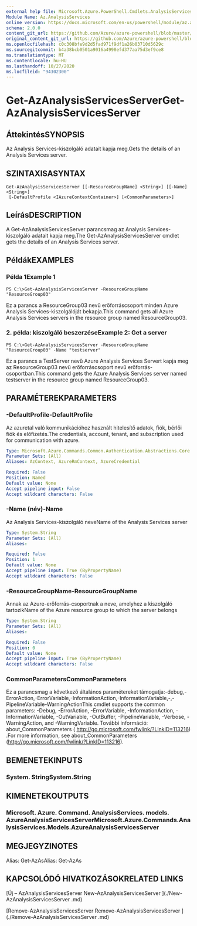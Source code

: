 ```yaml
---
external help file: Microsoft.Azure.PowerShell.Cmdlets.AnalysisServices.dll-Help.xml
Module Name: Az.AnalysisServices
online version: https://docs.microsoft.com/en-us/powershell/module/az.analysisservices/get-azanalysisservicesserver
schema: 2.0.0
content_git_url: https://github.com/Azure/azure-powershell/blob/master/src/AnalysisServices/AnalysisServices/help/Get-AzAnalysisServicesServer.md
original_content_git_url: https://github.com/Azure/azure-powershell/blob/master/src/AnalysisServices/AnalysisServices/help/Get-AzAnalysisServicesServer.md
ms.openlocfilehash: c0c308bfe9d2d5fad971f9df1a26b03710d5629c
ms.sourcegitcommit: b4a38bcb0501a9016a4998efd377aa75d3ef9ce8
ms.translationtype: MT
ms.contentlocale: hu-HU
ms.lasthandoff: 10/27/2020
ms.locfileid: "94302300"
---
```

# <span data-ttu-id="77726-101">Get-AzAnalysisServicesServer</span><span class="sxs-lookup"><span data-stu-id="77726-101">Get-AzAnalysisServicesServer</span></span>

## <span data-ttu-id="77726-102">Áttekintés</span><span class="sxs-lookup"><span data-stu-id="77726-102">SYNOPSIS</span></span>
<span data-ttu-id="77726-103">Az Analysis Services-kiszolgáló adatait kapja meg.</span><span class="sxs-lookup"><span data-stu-id="77726-103">Gets the details of an Analysis Services server.</span></span>

## <span data-ttu-id="77726-104">SZINTAXISA</span><span class="sxs-lookup"><span data-stu-id="77726-104">SYNTAX</span></span>

```
Get-AzAnalysisServicesServer [[-ResourceGroupName] <String>] [[-Name] <String>]
 [-DefaultProfile <IAzureContextContainer>] [<CommonParameters>]
```

## <span data-ttu-id="77726-105">Leírás</span><span class="sxs-lookup"><span data-stu-id="77726-105">DESCRIPTION</span></span>
<span data-ttu-id="77726-106">A Get-AzAnalysisServicesServer parancsmag az Analysis Services-kiszolgáló adatait kapja meg.</span><span class="sxs-lookup"><span data-stu-id="77726-106">The Get-AzAnalysisServicesServer cmdlet gets the details of an Analysis Services server.</span></span>

## <span data-ttu-id="77726-107">Példák</span><span class="sxs-lookup"><span data-stu-id="77726-107">EXAMPLES</span></span>

### <span data-ttu-id="77726-108">Példa 1</span><span class="sxs-lookup"><span data-stu-id="77726-108">Example 1</span></span>
```
PS C:\>Get-AzAnalysisServicesServer -ResourceGroupName "ResourceGroup03"
```

<span data-ttu-id="77726-109">Ez a parancs a ResourceGroup03 nevű erőforráscsoport minden Azure Analysis Services-kiszolgálóját bekapja.</span><span class="sxs-lookup"><span data-stu-id="77726-109">This command gets all Azure Analysis Services servers in the resource group named ResourceGroup03.</span></span>

### <span data-ttu-id="77726-110">2. példa: kiszolgáló beszerzése</span><span class="sxs-lookup"><span data-stu-id="77726-110">Example 2: Get a server</span></span>
```
PS C:\>Get-AzAnalysisServicesServer -ResourceGroupName "ResourceGroup03" -Name "testserver"
```

<span data-ttu-id="77726-111">Ez a parancs a TestServer nevű Azure Analysis Services Servert kapja meg az ResourceGroup03 nevű erőforráscsoport nevű erőforrás-csoportban.</span><span class="sxs-lookup"><span data-stu-id="77726-111">This command gets the Azure Analysis Services server named testserver in the resource group named ResourceGroup03.</span></span>

## <span data-ttu-id="77726-112">PARAMÉTEREK</span><span class="sxs-lookup"><span data-stu-id="77726-112">PARAMETERS</span></span>

### <span data-ttu-id="77726-113">-DefaultProfile</span><span class="sxs-lookup"><span data-stu-id="77726-113">-DefaultProfile</span></span>
<span data-ttu-id="77726-114">Az azuretal való kommunikációhoz használt hitelesítő adatok, fiók, bérlői fiók és előfizetés.</span><span class="sxs-lookup"><span data-stu-id="77726-114">The credentials, account, tenant, and subscription used for communication with azure.</span></span>

```yaml
Type: Microsoft.Azure.Commands.Common.Authentication.Abstractions.Core.IAzureContextContainer
Parameter Sets: (All)
Aliases: AzContext, AzureRmContext, AzureCredential

Required: False
Position: Named
Default value: None
Accept pipeline input: False
Accept wildcard characters: False
```

### <span data-ttu-id="77726-115">-Name (név)</span><span class="sxs-lookup"><span data-stu-id="77726-115">-Name</span></span>
<span data-ttu-id="77726-116">Az Analysis Services-kiszolgáló neve</span><span class="sxs-lookup"><span data-stu-id="77726-116">Name of the Analysis Services server</span></span>

```yaml
Type: System.String
Parameter Sets: (All)
Aliases:

Required: False
Position: 1
Default value: None
Accept pipeline input: True (ByPropertyName)
Accept wildcard characters: False
```

### <span data-ttu-id="77726-117">-ResourceGroupName</span><span class="sxs-lookup"><span data-stu-id="77726-117">-ResourceGroupName</span></span>
<span data-ttu-id="77726-118">Annak az Azure-erőforrás-csoportnak a neve, amelyhez a kiszolgáló tartozik</span><span class="sxs-lookup"><span data-stu-id="77726-118">Name of the Azure resource group to which the server belongs</span></span>

```yaml
Type: System.String
Parameter Sets: (All)
Aliases:

Required: False
Position: 0
Default value: None
Accept pipeline input: True (ByPropertyName)
Accept wildcard characters: False
```

### <span data-ttu-id="77726-119">CommonParameters</span><span class="sxs-lookup"><span data-stu-id="77726-119">CommonParameters</span></span>
<span data-ttu-id="77726-120">Ez a parancsmag a következő általános paramétereket támogatja:-debug,-ErrorAction,-ErrorVariable,-InformationAction,-InformationVariable,-,-PipelineVariable-WarningAction</span><span class="sxs-lookup"><span data-stu-id="77726-120">This cmdlet supports the common parameters: -Debug, -ErrorAction, -ErrorVariable, -InformationAction, -InformationVariable, -OutVariable, -OutBuffer, -PipelineVariable, -Verbose, -WarningAction, and -WarningVariable.</span></span> <span data-ttu-id="77726-121">További információ: about_CommonParameters ( http://go.microsoft.com/fwlink/?LinkID=113216) .</span><span class="sxs-lookup"><span data-stu-id="77726-121">For more information, see about_CommonParameters (http://go.microsoft.com/fwlink/?LinkID=113216).</span></span>

## <span data-ttu-id="77726-122">BEMENETEK</span><span class="sxs-lookup"><span data-stu-id="77726-122">INPUTS</span></span>

### <span data-ttu-id="77726-123">System. String</span><span class="sxs-lookup"><span data-stu-id="77726-123">System.String</span></span>

## <span data-ttu-id="77726-124">KIMENETEK</span><span class="sxs-lookup"><span data-stu-id="77726-124">OUTPUTS</span></span>

### <span data-ttu-id="77726-125">Microsoft. Azure. Command. AnalysisServices. models. AzureAnalysisServicesServer</span><span class="sxs-lookup"><span data-stu-id="77726-125">Microsoft.Azure.Commands.AnalysisServices.Models.AzureAnalysisServicesServer</span></span>

## <span data-ttu-id="77726-126">MEGJEGYZI</span><span class="sxs-lookup"><span data-stu-id="77726-126">NOTES</span></span>
<span data-ttu-id="77726-127">Alias: Get-AzAs</span><span class="sxs-lookup"><span data-stu-id="77726-127">Alias: Get-AzAs</span></span>

## <span data-ttu-id="77726-128">KAPCSOLÓDÓ HIVATKOZÁSOK</span><span class="sxs-lookup"><span data-stu-id="77726-128">RELATED LINKS</span></span>

[<span data-ttu-id="77726-129">Új – AzAnalysisServicesServer </span><span class="sxs-lookup"><span data-stu-id="77726-129">New-AzAnalysisServicesServer </span></span>](./New-AzAnalysisServicesServer .md)

[<span data-ttu-id="77726-130">Remove-AzAnalysisServicesServer </span><span class="sxs-lookup"><span data-stu-id="77726-130">Remove-AzAnalysisServicesServer </span></span>](./Remove-AzAnalysisServicesServer .md)

